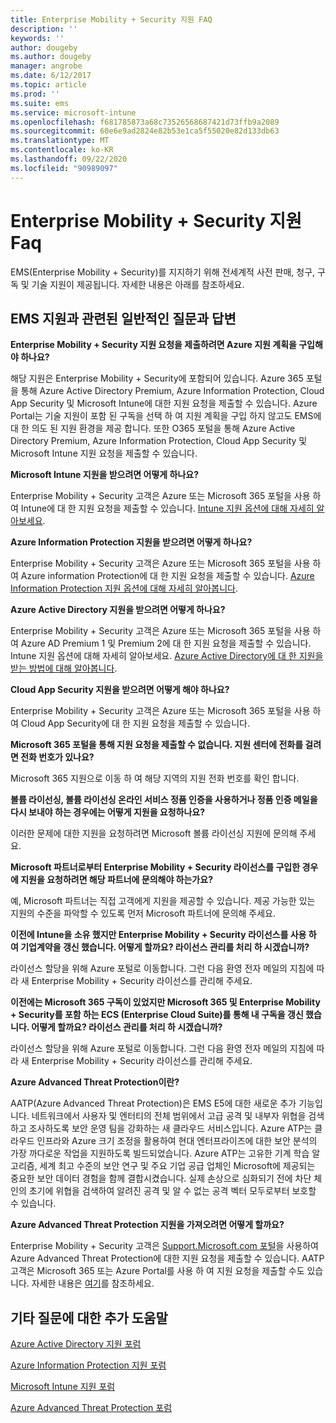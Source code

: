 ```yaml
---
title: Enterprise Mobility + Security 지원 FAQ
description: ''
keywords: ''
author: dougeby
ms.author: dougeby
manager: angrobe
ms.date: 6/12/2017
ms.topic: article
ms.prod: ''
ms.suite: ems
ms.service: microsoft-intune
ms.openlocfilehash: f681785873a68c73526568687421d73ffb9a2089
ms.sourcegitcommit: 60e6e9ad2824e82b53e1ca5f55020e82d133db63
ms.translationtype: MT
ms.contentlocale: ko-KR
ms.lasthandoff: 09/22/2020
ms.locfileid: "90989097"
---
```

# <a name="enterprise-mobility--security-support-faqs"></a>Enterprise Mobility + Security 지원 Faq
EMS(Enterprise Mobility + Security)를 지지하기 위해 전세계적 사전 판매, 청구, 구독 및 기술 지원이 제공됩니다.  자세한 내용은 아래를 참조하세요.

## <a name="answers-to-common-ems-support-questions"></a>EMS 지원과 관련된 일반적인 질문과 답변

**Enterprise Mobility + Security 지원 요청을 제출하려면 Azure 지원 계획을 구입해야 하나요?**

해당 지원은 Enterprise Mobility + Security에 포함되어 있습니다. Azure 365 포털을 통해 Azure Active Directory Premium, Azure Information Protection, Cloud App Security 및 Microsoft Intune에 대한 지원 요청을 제출할 수 있습니다. Azure Portal는 기술 지원이 포함 된 구독을 선택 하 여 지원 계획을 구입 하지 않고도 EMS에 대 한 의도 된 지원 환경을 제공 합니다. 또한 O365 포털을 통해 Azure Active Directory Premium, Azure Information Protection, Cloud App Security 및 Microsoft Intune 지원 요청을 제출할 수 있습니다.

**Microsoft Intune 지원을 받으려면 어떻게 하나요?**

Enterprise Mobility + Security 고객은 Azure 또는 Microsoft 365 포털을 사용 하 여 Intune에 대 한 지원 요청을 제출할 수 있습니다. [Intune 지원 옵션에 대해 자세히 알아보세요](/intune/get-support).

**Azure Information Protection 지원을 받으려면 어떻게 하나요?**

Enterprise Mobility + Security 고객은 Azure 또는 Microsoft 365 포털을 사용 하 여 Azure information Protection에 대 한 지원 요청을 제출할 수 있습니다. [Azure Information Protection 지원 옵션에 대해 자세히 알아봅니다](/information-protection/get-started/information-support#to-contact-microsoft-support).

**Azure Active Directory 지원을 받으려면 어떻게 하나요?**

Enterprise Mobility + Security 고객은 Azure 또는 Microsoft 365 포털을 사용 하 여 Azure AD Premium 1 및 Premium 2에 대 한 지원 요청을 제출할 수 있습니다. Intune 지원 옵션에 대해 자세히 알아보세요. [Azure Active Directory에 대 한 지원을 받는 방법에 대해 알아봅니다](/azure/active-directory/active-directory-troubleshooting-support-howto).

**Cloud App Security 지원을 받으려면 어떻게 해야 하나요?**

Enterprise Mobility + Security 고객은 Azure 또는 Microsoft 365 포털을 사용 하 여 Cloud App Security에 대 한 지원 요청을 제출할 수 있습니다. 

**Microsoft 365 포털을 통해 지원 요청을 제출할 수 없습니다. 지원 센터에 전화를 걸려면 전화 번호가 있나요?**

Microsoft 365 지원으로 이동 하 여 해당 지역의 지원 전화 번호를 확인 합니다.

**볼륨 라이선싱, 볼륨 라이선싱 온라인 서비스 정품 인증을 사용하거나 정품 인증 메일을 다시 보내야 하는 경우에는 어떻게 지원을 요청하나요?**

이러한 문제에 대한 지원을 요청하려면 Microsoft 볼륨 라이선싱 지원에 문의해 주세요.

 **Microsoft 파트너로부터 Enterprise Mobility + Security 라이선스를 구입한 경우에 지원을 요청하려면 해당 파트너에 문의해야 하는가요?**

예, Microsoft 파트너는 직접 고객에게 지원을 제공할 수 있습니다. 제공 가능한 있는 지원의 수준을 파악할 수 있도록 먼저 Microsoft 파트너에 문의해 주세요.

**이전에 Intune을 소유 했지만 Enterprise Mobility + Security 라이선스를 사용 하 여 기업계약을 갱신 했습니다. 어떻게 할까요? 라이선스 관리를 처리 하 시겠습니까?**

라이선스 할당을 위해 Azure 포털로 이동합니다. 그런 다음 환영 전자 메일의 지침에 따라 새 Enterprise Mobility + Security 라이선스를 관리해 주세요.

**이전에는 Microsoft 365 구독이 있었지만 Microsoft 365 및 Enterprise Mobility + Security를 포함 하는 ECS (Enterprise Cloud Suite)를 통해 내 구독을 갱신 했습니다. 어떻게 할까요? 라이선스 관리를 처리 하 시겠습니까?**

라이선스 할당을 위해 Azure 포털로 이동합니다. 그런 다음 환영 전자 메일의 지침에 따라 새 Enterprise Mobility + Security 라이선스를 관리해 주세요.

**Azure Advanced Threat Protection이란?**

AATP(Azure Advanced Threat Protection)은 EMS E5에 대한 새로운 추가 기능입니다. 네트워크에서 사용자 및 엔터티의 전체 범위에서 고급 공격 및 내부자 위협을 검색하고 조사하도록 보안 운영 팀을 강화하는 새 클라우드 서비스입니다. Azure ATP는 클라우드 인프라와 Azure 크기 조정을 활용하여 현대 엔터프라이즈에 대한 보안 분석의 가장 까다로운 작업을 지원하도록 빌드되었습니다. Azure ATP는 고유한 기계 학습 알고리즘, 세계 최고 수준의 보안 연구 및 주요 기업 공급 업체인 Microsoft에 제공되는 중요한 보안 데이터 경험을 함께 결합시켰습니다. 실제 손상으로 심화되기 전에 차단 체인의 초기에 위협을 검색하여 알려진 공격 및 알 수 없는 공격 벡터 모두로부터 보호할 수 있습니다.

**Azure Advanced Threat Protection 지원을 가져오려면 어떻게 할까요?**

Enterprise Mobility + Security 고객은 [Support.Microsoft.com 포털](https://support.microsoft.com)을 사용하여 Azure Advanced Threat Protection에 대한 지원 요청을 제출할 수 있습니다. AATP 고객은 Microsoft 365 또는 Azure Portal를 사용 하 여 지원 요청을 제출할 수도 있습니다.  자세한 내용은 [여기](https://techcommunity.microsoft.com/t5/Azure-Advanced-Threat-Protection/bd-p/AzureAdvancedThreatProtection)를 참조하세요.

## <a name="additional-help-for-other-questions"></a>기타 질문에 대한 추가 도움말
[Azure Active Directory 지원 포럼](https://social.msdn.microsoft.com/forums/home?forum=windowsazuread)

[Azure Information Protection 지원 포럼](http://www.yammer.com/AskIPTeam)

[Microsoft Intune 지원 포럼](https://social.technet.microsoft.com/forums/windows/home?category=microsoftintune)

[Azure Advanced Threat Protection 포럼](https://techcommunity.microsoft.com/t5/Azure-Advanced-Threat-Protection/bd-p/AzureAdvancedThreatProtection)